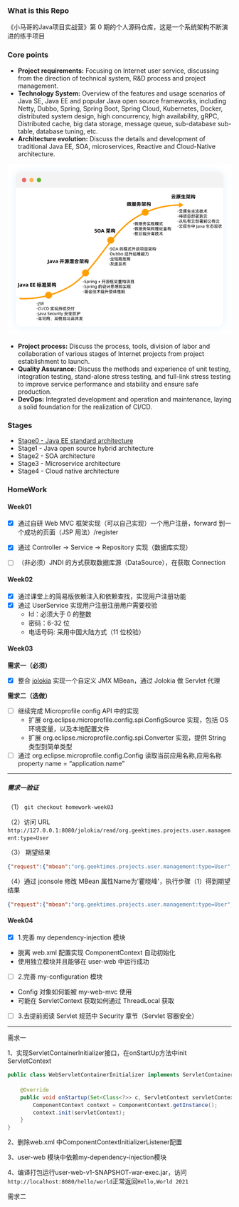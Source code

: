 ### What is this Repo
《小马哥的Java项目实战营》第 0 期的个人源码仓库，这是一个系统架构不断演进的练手项目

### Core points

- **Project requirements:** Focusing on Internet user service, discussing from the direction of technical system, R&D process and project management.
- **Technology System:** Overview of the features and usage scenarios of Java SE, Java EE and popular Java open source frameworks, including Netty, Dubbo, Spring, Spring Boot, Spring Cloud, Kubernetes, Docker, distributed system design, high concurrency, high availability, gRPC, Distributed cache, big data storage, message queue, sub-database sub-table, database tuning, etc.
- **Architecture evolution:** Discuss the details and development of traditional Java EE, SOA, microservices, Reactive and Cloud-Native architecture.

![img](https://github.com/qxf-Carl/geekbang-lessons/blob/homework-week03/resource/project-1.62bfa416.png)

- **Project process:** Discuss the process, tools, division of labor and collaboration of various stages of Internet projects from project establishment to launch.
- **Quality Assurance:** Discuss the methods and experience of unit testing, integration testing, stand-alone stress testing, and full-link stress testing to improve service performance and stability and ensure safe production.
- **DevOps:** Integrated development and operation and maintenance, laying a solid foundation for the realization of CI/CD.

### Stages

- [Stage0 - Java EE standard architecture](https://github.com/qxf-Carl/geekbang-lessons/blob/homework-week03/stage-0/wiki/Stage0.md)
- Stage1 - Java open source hybrid architecture
- Stage2 - SOA architecture
- Stage3 - Microservice architecture
- Stage4 - Cloud native architecture


### HomeWork

#### Week01
- [x] 通过自研 Web MVC 框架实现（可以自己实现）一个用户注册，forward 到一个成功的页面（JSP 用法）/register
- [x] 通过 Controller -> Service -> Repository 实现（数据库实现）
- [ ] （非必须）JNDI 的方式获取数据库源（DataSource），在获取 Connection



#### Week02

- [x] 通过课堂上的简易版依赖注入和依赖查找，实现用户注册功能
- [x] 通过 UserService 实现用户注册注册用户需要校验
  - Id：必须大于 0 的整数
  - 密码：6-32 位 
  - 电话号码: 采用中国大陆方式（11 位校验）



#### Week03

**需求一（必须）**

- [x] 整合 [jolokia](https://jolokia.org/) 实现一个自定义 JMX MBean，通过 Jolokia 做 Servlet 代理

**需求二（选做）** 

- [ ] 继续完成 Microprofile config API 中的实现
  - 扩展 org.eclipse.microprofile.config.spi.ConfigSource 实现，包括 OS 环境变量，以及本地配置文件
  - 扩展 org.eclipse.microprofile.config.spi.Converter 实现，提供 String 类型到简单类型
- [ ] 通过 org.eclipse.microprofile.config.Config 读取当前应用名称,应用名称 property name = “application.name”

------

##### 需求一验证

（1） `git checkout homework-week03`

（2）访问 URL `http://127.0.0.1:8080/jolokia/read/org.geektimes.projects.user.management:type=User`

（3） 期望结果

```json
{"request":{"mbean":"org.geektimes.projects.user.management:type=User","type":"read"},"value":{"Email":"mercyblitz@gmail.com","User":{"password":"******","phoneNumber":"abcdefg","name":"小马哥","id":null,"email":"mercyblitz@gmail.com"},"PhoneNumber":"abcdefg","Id":null,"Name":"小马哥","Password":"******"},"timestamp":1615992674,"status":200}
```

（4）通过 jconsole 修改 MBean 属性Name为'瞿晓峰'，执行步骤（1）得到期望结果

```json
{"request":{"mbean":"org.geektimes.projects.user.management:type=User","type":"read"},"value":{"Email":"mercyblitz@gmail.com","User":{"password":"******","phoneNumber":"abcdefg","name":"瞿晓峰","id":null,"email":"mercyblitz@gmail.com"},"PhoneNumber":"abcdefg","Id":null,"Name":"瞿晓峰","Password":"******"},"timestamp":1615995343,"status":200}
```



#### Week04

- [x] 1.完善 my dependency-injection 模块
- 脱离 web.xml 配置实现 ComponentContext 自动初始化
- 使用独立模块并且能够在 user-web 中运行成功
- [ ] 2.完善 my-configuration 模块
- Config 对象如何能被 my-web-mvc 使用
- 可能在 ServletContext 获取如何通过 ThreadLocal 获取
- [ ] 3.去提前阅读 Servlet 规范中 Security 章节（Servlet 容器安全）

------

需求一

1、实现ServletContainerInitializer接口，在onStartUp方法中init ServletContext

```java
public class WebServletContainerInitializer implements ServletContainerInitializer {

    @Override
    public void onStartup(Set<Class<?>> c, ServletContext servletContext) throws ServletException {
        ComponentContext context = ComponentContext.getInstance();
        context.init(servletContext);
    }
}
```

2、删除web.xml 中ComponentContextInitializerListener配置

3、user-web 模块中依赖my-dependency-injection模块

4、编译打包运行user-web-v1-SNAPSHOT-war-exec.jar，访问`http://localhost:8080/hello/world`正常返回`Hello,World 2021`

需求二


